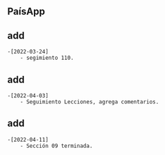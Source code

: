 ## PaísApp

## add
    -[2022-03-24]
        - segimiento 110.
## add
    -[2022-04-03]
        - Seguimiento Lecciones, agrega comentarios.
## add
    -[2022-04-11]
        - Sección 09 terminada.